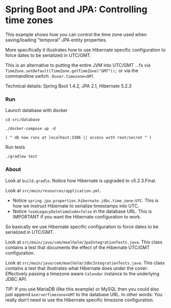# Spring Boot and JPA: Controlling time zones

This example shows how you can control the time zone used when saving/loading "temporal" JPA entity properties.

More specifically it illustrates how to use Hibernate specific configuration to force dates to be serialized in UTC/GMT.

This is an alternative to putting the entire JVM into UTC/GMT ...fx via `TimeZone.setDefault(TimeZone.getTimeZone("GMT"));` or via the commandline switch `-Duser.timezone=GMT`.

Technical details: Spring Boot 1.4.2, JPA 2.1, Hibernate 5.2.3

### Run

Launch database with docker

    cd src/database
    
    ./docker-compose up -d
    
    ( ^ db now runs at localhost:3306 || access with root/secret ^ )
    
Run tests

    ./gradlew test
    
    
### About
    
Look at `build.gradle`. Notice how Hibernate is upgraded to v5.2.3.Final.

Look at `src/main/resources/application.yml`.
 - Notice  `spring.jpa.properties.hibernate.jdbc.time_zone:UTC`. This is how we instruct Hibernate to serialize timestamps into UTC.
 - Notice `?useLegacyDatetimeCode=false` in the database URL. This is IMPORTANT if you want the Hibernate configuration to work.
 
So basically we use Hibernate specific configuration to force dates to be serialized in UTC/GMT.
 
Look at `src/main/java/com/moelholm/JpaIntegrationTests.java`. This class contains a test that documents the effect of the Hibernate UTC/GMT configuration.
 
Look at `src/main/java/com/moelholm/JdbcIntegrationTests.java`. This class contains a test that illustrates what Hibernate does under the cover: Effectively passing a timezone aware `Calendar` instance to the underlying JDBC API. 

*TIP:* If you use MariaDB (like this example) or MySQL then you could also just append `&serverTimezone=GMT` to the database URL. In other words: You really don't need to use the Hibernate specific timezone configuration.
